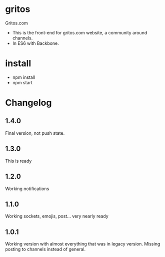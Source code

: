 # gritos
Gritos.com

- This is the front-end for gritos.com website, a community around channels.
- In ES6 with Backbone.

# install
- npm install
- npm start

# Changelog
## 1.4.0
Final version, not push state.

## 1.3.0
This is ready

## 1.2.0
Working notifications

## 1.1.0
Working sockets, emojis, post... very nearly ready

## 1.0.1
Working version with almost everything that was in legacy version. Missing posting to channels instead of general.
